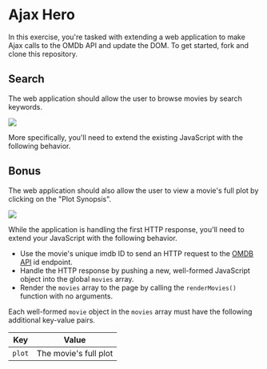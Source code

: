 # Ajax Hero

In this exercise, you're tasked with extending a web application to make Ajax calls to the OMDb API and update the DOM. To get started, fork and clone this repository.

## Search

The web application should allow the user to browse movies by search keywords.

![](screenshots/search.gif)

More specifically, you'll need to extend the existing JavaScript with the following behavior.

<!-- - Listen for submissions on the search form. Remember to prevent the default action.
- Validate the user input is not blank. -->
<!-- - Clear the previous search results. -->
<!-- Example of HTTP request:
var $xhr = $.getJSON('https://www.omdbapi.com/?t=Serpico');
$xhr.done(function(data) {
    if ($xhr.status !== 200) {
return; }
    console.log(data);
}); -->

 <!-- - Send an HTTP request to the [OMDB API](http://omdbapi.com/) search endpoint.
  - The API requires a key so you will need to send requests to this url instead:
    - https://omdb-api.now.sh/
    - Example: https://omdb-api.now.sh/?s=star%20wars -->
<!-- - Handle the HTTP response by pushing a new, well-formed `movie` object into the global `movies` array.
- Render the `movies` array to the page by calling the `renderMovies()` function with no arguments.

Each well-formed `movie` object in the `movies` array must have the following key-value pairs.

| Key      | Value                               |
|----------|-------------------------------------|
| `id`     | The movie's unique imdb ID number.  |
| `poster` | The URL to the movie's poster image |
| `title`  | The title of the movie.             |
| `year`   | The year of the movie's release.    | -->

## Bonus

The web application should also allow the user to view a movie's full plot by clicking on the "Plot Synopsis".

![](screenshots/plot.gif)

While the application is handling the first HTTP response, you'll need to extend your JavaScript with the following behavior.

- Use the movie's unique imdb ID to send an HTTP request to the [OMDB API](http://omdbapi.com/) id endpoint.
- Handle the HTTP response by pushing a new, well-formed JavaScript object into the global `movies` array.
- Render the `movies` array to the page by calling the `renderMovies()` function with no arguments.

Each well-formed `movie` object in the `movies` array must have the following additional key-value pairs.

| Key    | Value                 |
|--------|-----------------------|
| `plot` | The movie's full plot |
